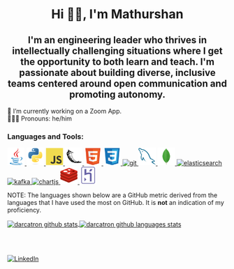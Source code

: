 <!--
**darcatron/darcatron** is a ✨ _special_ ✨ repository because its `README.md` (this file) appears on your GitHub profile.
-->
<h1 align="center">Hi 👋🏾, I'm Mathurshan</h1>
<h2 align="center">I'm an engineering leader who thrives in intellectually challenging situations where I get the opportunity to both learn and teach. I'm passionate about building diverse, inclusive teams centered around open communication and promoting autonomy.</h2>

🔭 I’m currently working on a Zoom App.  
🧑🏾‍💻 Pronouns: he/him

<h3 align="left">Languages and Tools:</h3>
<p align="left">
    <a href="https://www.java.com" target="_blank"> <img src="./images/java-original.svg" alt="java" width="40" height="40" /> </a>
    <a href="https://www.python.org" target="_blank"> <img src="./images/python-original.svg" alt="python" width="40" height="40" /> </a>
    <a href="https://developer.mozilla.org/en-US/docs/Web/JavaScript" target="_blank"> <img src="./images/javascript-original.svg" alt="javascript" width="40" height="40" /> </a>
    <a href="https://flask.palletsprojects.com/en/1.1.x/" target="_blank"> <img src="./images/flask-original.svg" alt="flask" width="40" height="40" /> </a>
    <a href="https://www.w3.org/html/" target="_blank"> <img src="./images/html5-original.svg" alt="html5" width="40" height="40" /> </a>
    <a href="https://www.w3schools.com/css/" target="_blank"> <img src="./images/css3-original.svg" alt="css3" width="40" height="40" /> </a>
    <a href="https://git-scm.com/" target="_blank"> <img src="https://www.vectorlogo.zone/logos/git-scm/git-scm-icon.svg" alt="git" width="40" height="40" /> </a>
    <a href="https://www.mysql.com/" target="_blank"> <img src="./images/mysql-original.svg" alt="mysql" width="40" height="40" /> </a>
    <a href="https://www.mongodb.com/" target="_blank"> <img src="./images/mongodb-original.svg" alt="mongodb" width="40" height="40" /> </a>
        <a href="https://www.elastic.co/what-is/elasticsearch" target="_blank"> <img src="https://www.vectorlogo.zone/logos/elastic/elastic-icon.svg" alt="elasticsearch" width="40" height="40" /> </a>
    <a href="https://kafka.apache.org/" target="_blank"> <img src="https://www.vectorlogo.zone/logos/apache_kafka/apache_kafka-icon.svg" alt="kafka" width="40" height="40" /> </a>
    <a href="https://www.chartjs.org" target="_blank"> <img src="https://www.chartjs.org/media/logo-title.svg" alt="chartjs" width="40" height="40" /> </a>
    <a href="https://redis.io" target="_blank"> <img src="./images/redis-original.svg" alt="redis" width="40" height="40" /> </a>
    <a href="https://heroku.com/" target="_blank"> <img src="./images/heroku-original.svg" alt="heroku" width="40" height="40" /> </a>
</p>

NOTE: The languages shown below are a GitHub metric derived from the languages that I have used the most on GitHub. It is **not** an indication of my proficiency.

<a href="#">
    <img align="center" src="https://github-readme-stats.vercel.app/api?username=darcatron&show_icons=true&count_private=true&theme=react&include_all_commits=true&hide=issues" alt="darcatron github stats" />
    <img align="center" src="https://github-readme-stats.vercel.app/api/top-langs/?username=darcatron&layout=compact&count_private=true&theme=react&langs_count=8" alt="darcatron github languages stats" />
</a>

<br/><br/>

<a href="https://www.linkedin.com/in/mathurshan" target="_blank"><img src="https://img.shields.io/badge/LinkedIn--_.svg?style=social&logo=linkedin" alt="LinkedIn" height="28" width="105" /></a>

